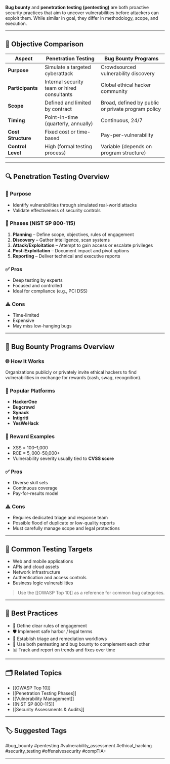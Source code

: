 **Bug bounty** and **penetration testing (pentesting)** are both proactive security practices that aim to uncover vulnerabilities before attackers can exploit them. While similar in goal, they differ in methodology, scope, and execution.

---

## 🎯 Objective Comparison

| Aspect              | Penetration Testing                         | Bug Bounty Programs                     |
|---------------------|---------------------------------------------|------------------------------------------|
| **Purpose**          | Simulate a targeted cyberattack             | Crowdsourced vulnerability discovery     |
| **Participants**     | Internal security team or hired consultants | Global ethical hacker community          |
| **Scope**            | Defined and limited by contract             | Broad, defined by public or private program policy |
| **Timing**           | Point-in-time (quarterly, annually)         | Continuous, 24/7                         |
| **Cost Structure**   | Fixed cost or time-based                    | Pay-per-vulnerability                    |
| **Control Level**    | High (formal testing process)               | Variable (depends on program structure)  |

---

## 🔍 Penetration Testing Overview

### 🔐 Purpose
- Identify vulnerabilities through simulated real-world attacks
- Validate effectiveness of security controls

### 🧱 Phases (NIST SP 800-115)

1. **Planning** – Define scope, objectives, rules of engagement
2. **Discovery** – Gather intelligence, scan systems
3. **Attack/Exploitation** – Attempt to gain access or escalate privileges
4. **Post-Exploitation** – Document impact and pivot options
5. **Reporting** – Deliver technical and executive reports

### ✅ Pros
- Deep testing by experts
- Focused and controlled
- Ideal for compliance (e.g., PCI DSS)

### ⚠️ Cons
- Time-limited
- Expensive
- May miss low-hanging bugs

---

## 🐛 Bug Bounty Programs Overview

### 🌐 How It Works
Organizations publicly or privately invite ethical hackers to find vulnerabilities in exchange for rewards (cash, swag, recognition).

### 🏢 Popular Platforms
- **HackerOne**
- **Bugcrowd**
- **Synack**
- **Intigriti**
- **YesWeHack**

### 🎁 Reward Examples
- XSS = $100–$1,000
- RCE = $5,000–$50,000+
- Vulnerability severity usually tied to **CVSS score**

### ✅ Pros
- Diverse skill sets
- Continuous coverage
- Pay-for-results model

### ⚠️ Cons
- Requires dedicated triage and response team
- Possible flood of duplicate or low-quality reports
- Must carefully manage scope and legal protections

---

## 🔐 Common Testing Targets

- Web and mobile applications
- APIs and cloud assets
- Network infrastructure
- Authentication and access controls
- Business logic vulnerabilities

> Use the [[OWASP Top 10]] as a reference for common bug categories.

---

## 🔧 Best Practices

- 📜 Define clear rules of engagement
- 🛡 Implement safe harbor / legal terms
- 🔁 Establish triage and remediation workflows
- 🎯 Use both pentesting and bug bounty to complement each other
- 📊 Track and report on trends and fixes over time

---

## 🗂 Related Topics

- [[OWASP Top 10]]
- [[Penetration Testing Phases]]
- [[Vulnerability Management]]
- [[NIST SP 800-115]]
- [[Security Assessments & Audits]]

---

## 🏷 Suggested Tags

#bug_bounty #pentesting #vulnerability_assessment #ethical_hacking #security_testing #offensivesecurity #compTIA+

---
